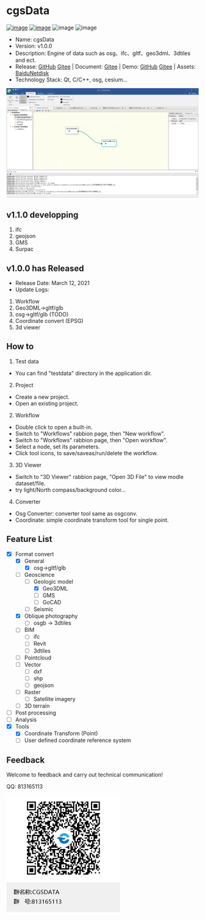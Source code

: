 # cgsData

[![image](https://img.shields.io/github/stars/CGSCloud/Data)](https://github.com/CGSCloud/Data/stargazers)
[![image](https://img.shields.io/github/issues/CGSCloud/Data)](https://github.com/CGSCloud/Data/issues)
![image](https://img.shields.io/github/languages/top/CGSCloud/Data)
![image](https://img.shields.io/github/commit-activity/w/CGSCloud/Data)


* Name: cgsData
* Version: v1.0.0
* Description: Engine of data such as osg、ifc、gltf、geo3dml、3dtiles and ect.
* Release: [GitHub]() [Gitee]() | Document: [Gitee]() | Demo: [GitHub]() [Gitee]() | Assets: [BaiduNetdisk]()
* Technology Stack: Qt, C/C++, osg, cesium...

<img src="https://github.com/CGSCloud/Data/blob/main/ui.png" /> 

## v1.1.0 developping

1. ifc
2. geojson
3. GMS
4. Surpac

## v1.0.0 has Released

* Release Date: March 12, 2021
* Update Logs:

1. Workflow
2. Geo3DML->gltf/glb
2. osg->gltf/glb (TODO)
3. Coordinate convert (EPSG)
4. 3d viewer

## How to

1. Test data
* You can find "testdata" directory in the application dir.
2. Project
* Create a new project.
* Open an existing project.
2. Workflow
* Double click to open a built-in.
* Switch to "Workflows" rabbion page, then "New workflow".
* Switch to "Workflows" rabbion page, then "Open workflow".
* Select a node, set its parameters.
* Click tool icons, to save/saveas/run/delete the workflow.
3. 3D Viewer
* Switch to "3D Viewer" rabbion page, "Open 3D File" to view modle dataset/file.
* try light/North compass/background color...
4. Converter
* Osg Converter: converter tool same as osgconv.
* Coordinate: simple coordinate transform tool for single point.

## Feature List

- [x] Format convert
  - [x] General
    - [x] osg->gltf/glb
  - [ ] Geoscience
    - [ ] Geologic model
      - [x] Geo3DML
      - [ ] GMS
      - [ ] GoCAD
    - [ ] Seismic
  - [x] Oblique photography
    - [ ] osgb -> 3dtiles
  - [ ] BIM
    - [ ] ifc
    - [ ] Revit
    - [ ] 3dtiles
  - [ ] Pointcloud
  - [ ] Vector
    - [ ] dxf
    - [ ] shp
    - [ ] geojson
  - [ ] Raster
    - [ ] Satellite imagery
  - [ ] 3D terrain
- [ ] Post processing
- [ ] Analysis
- [x] Tools
  - [x] Coordinate Transform (Point)
  - [ ] User defined coordinate reference system

## Feedback

Welcome to feedback and carry out technical communication!

QQ: 813165113

![image](https://github.com/CGSCloud/Data/blob/main/CGSDATA%E7%BE%A4%E8%81%8A%E4%BA%8C%E7%BB%B4%E7%A0%81.png)
